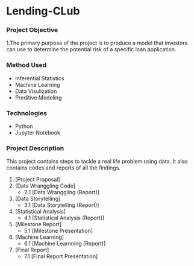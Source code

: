 # Lending-CLub

### Project Objective
1.The primary purpose of the project is to produce a model that investors can use to determine the potential risk of a specific loan application. 
### Method Used
* Inferential Statistics
* Machine Learning 
* Data Visulization 
* Preditive Modeling
### Technologies 
* Python 
* Jupyter Notebook
### Project Description 
This project contains steps to tackle a real life problem using data. It also contains codes and reports of all the findings.
1. [Project Proposal]
2. [Data Wranggling Code]
   * 2.1 [Data Wranggling (Report)]
3. [Data Storytelling]
   * 3.1 [Data Storytelling (Report)]
4. [Statistical Analysis]
    * 4.1 [Statistical Analysis (Report)]
5. [Milestone Report]
    * 5.1 [Milestone Presentation]
6. [Machine Learning]
    * 6.1 [Machine Learnning (Report)]
7. [Final Report]
    * 7.1 [Final Report Presentation]
